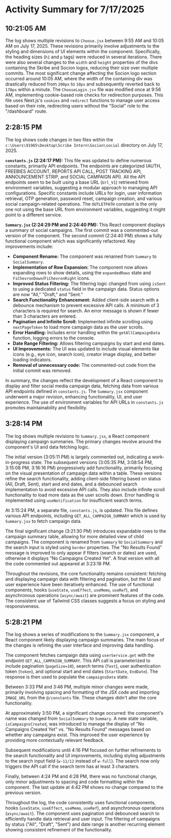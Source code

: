 # Activity Summary for 7/17/2025

## 10:21:05 AM
The log shows multiple revisions to `Choose.jsx` between 9:55 AM and 10:05 AM on July 17, 2025.  These revisions primarily involve adjustments to the styling and dimensions of UI elements within the component.  Specifically, the heading sizes (`h1` and `p` tags) were reduced in several iterations.  There were also several changes to the `width` and `height` properties of the divs containing the Skribe and Socion logos, reducing their size over multiple commits.  The most significant change affecting the Socion logo section occurred around 10:05 AM, where the width of the containing div was drastically reduced from `200px` to `10px` and subsequently reverted back to `170px` within a minute.  The `ChooseLogin.jsx` file was modified once at 9:56 AM, implementing cookie-based role checks for redirection purposes.  This file uses Next.js's `cookies` and `redirect` functions to manage user access based on their role, redirecting users without the "Social" role to the "/dashboard" route.


## 2:28:15 PM
The log shows code changes in two files within the `c:\Users\91965\Desktop\Scribe Intern\Socion\social` directory on July 17, 2025.


**`constants.js` (2:24:17 PM):** This file was updated to define numerous constants, primarily API endpoints.  The endpoints are categorized (AUTH, FREEBIES ACCOUNT, REPORTS API CALL, POST TRACKING API, ANNOUNCEMENT STRIP, and SOCIAL CAMPAIGN API).  All the API endpoints seem to be built using a base URL (`Url_V1`) retrieved from environment variables, suggesting a modular approach to managing API configurations.  Specific constants include URLs for login, user information retrieval, OTP generation, password reset, campaign creation, and various social campaign-related operations.  The `OUTLETPATH` constant is the only one not using the base URL from environment variables, suggesting it might point to a different service.


**`Summary.jsx` (2:24:29 PM and 2:24:40 PM):**  This React component displays a summary of social campaigns. The first commit was a commented-out version of the component. The second commit (2:24:40 PM) shows a fully functional component which was significantly refactored. Key improvements include:

* **Component Rename:** The component was renamed from `Summary` to `SocialSummary`.
* **Implementation of Row Expansion:** The component now allows expanding rows to show details, using the `expandedRows` state and `FiChevronDown`/`FiChevronRight` icons.
* **Improved Status Filtering:** The filtering logic changed from using `isSent` to using a dedicated `status` field in the campaign data.  Status options are now "All," "Draft," and "Sent."
* **Search Functionality Enhancement:**  Added client-side search with a debounce mechanism to prevent excessive API calls. A minimum of 3 characters is required for search.  An error message is shown if fewer than 3 characters are entered.
* **Pagination and Infinite Scroll:** Implemented infinite scrolling using `nextPageToken` to load more campaign data as the user scrolls.
* **Error Handling:** Includes error handling within the `getAllCampaignData` function, logging errors to the console.
* **Date Range Filtering:** Allows filtering campaigns by start and end dates.
* **UI Improvements:**  The UI was updated to include visual elements like icons (e.g., eye icon, search icon), creator image display, and better loading indicators.
* **Removal of unnecessary code:** The commented-out code from the initial commit was removed.


In summary, the changes reflect the development of a React component to display and filter social media campaign data, fetching data from various API endpoints defined in `constants.js`.  The `Summary.jsx` component underwent a major revision, enhancing functionality, UI, and user experience. The use of environment variables for API URLs in `constants.js` promotes maintainability and flexibility.


## 3:28:14 PM
The log shows multiple revisions to `Summary.jsx`, a React component displaying campaign summaries.  The primary changes revolve around the component's UI and data fetching logic.

The initial version (3:05:11 PM) is largely commented out, indicating a work-in-progress state. The subsequent versions (3:05:35 PM, 3:08:54 PM, 3:15:08 PM, 3:16:16 PM) progressively add functionality, primarily focusing on the visual presentation of campaign data within a table.  These versions refine the search functionality, adding client-side filtering based on status (All, Draft, Sent),  start and end dates, and a debounced search implementation to avoid excessive API calls.  They also include infinite scroll functionality to load more data as the user scrolls down.  Error handling is implemented using `useNotification` for insufficient search terms.


At 3:15:24 PM, a separate file, `constants.js`, is updated.  This file defines various API endpoints, including `GET_ALL_CAMPAIGN_SUMMARY` which is used by `Summary.jsx` to fetch campaign data.


The final significant change (3:21:30 PM) introduces expandable rows to the campaign summary table, allowing for more detailed view of child campaigns. The component is renamed from `Summary` to `SocialSummary` and the search input is styled using `border` properties.  The "No Results Found" message is improved to only appear if filters (search or dates) are used, otherwise it displays "No Campaigns Created Yet".  A final version with all the code commented out appeared at 3:23:18 PM.


Throughout the revisions, the core functionality remains consistent: fetching and displaying campaign data with filtering and pagination, but the UI and user experience have been iteratively enhanced. The use of functional components, hooks (`useState`, `useEffect`, `useMemo`, `useRef`), and asynchronous operations (`async/await`) are prominent features of the code.  The consistent use of Tailwind CSS classes suggests a focus on styling and responsiveness.


## 5:28:21 PM
The log shows a series of modifications to the `Summary.jsx` component, a React component likely displaying campaign summaries.  The main focus of the changes is refining the user interface and improving data handling.

The component fetches campaign data using `userService.get` with the endpoint `GET_ALL_CAMPAIGN_SUMMARY`. This API call is parameterized to include pagination (`pageSize=10`), search terms (`Text`), user authentication token (`token`), and optional start and end dates (`StartDate`, `EndDate`). The response is then used to populate the `campaignsData` state.

Between 3:33 PM and 3:46 PM, multiple minor changes were made, primarily involving spacing and formatting of the JSX code and importing `IMAGE_URL` from the `@/constants` file.  These changes didn't alter the core functionality.

At approximately 3:50 PM, a significant change occurred: the component's name was changed from `SocialSummary` to `Summary`. A new state variable, `isCampaignsCreated`, was introduced to manage the display of "No Campaigns Created Yet" vs. "No Results Found" messages based on whether any campaigns exist.  This improved the user experience by providing more contextually relevant feedback.

Subsequent modifications until 4:16 PM focused on further refinements to the search functionality and UI improvements, including styling adjustments to the search input field (`w-11/12` instead of `w-full`). The search now only triggers the API call if the search term has at least 3 characters.

Finally, between 4:24 PM and 4:28 PM, there was no functional change, only minor adjustments to spacing and code formatting within the component.  The last update at 4:42 PM shows no change compared to the previous version.


Throughout the log, the code consistently uses functional components, hooks (`useState`, `useEffect`, `useMemo`, `useRef`), and asynchronous operations (`async/await`).  The component uses pagination and debounced search to efficiently handle data retrieval and user input.  The filtering of campaigns by status ("All", "Draft", "Sent") and date range is another recurring element showing consistent refinement of the functionality.
